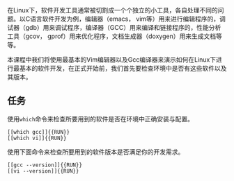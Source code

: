 在Linux下，软件开发工具通常被切割成一个个独立的小工具，各自处理不同的问题。以C语言软件开发为例，编辑器（emacs， vim等）用来进行编辑程序的，调试器（gdb）用来调试程序，编译器（GCC）用来编译和链接程序的，性能分析工具（gcov， gprof）用来优化程序，文档生成器（doxygen）用来生成文档等等。

本课程中我们将使用最基本的Vim编辑器以及Gcc编译器来演示如何在Linux下进行最基本的软件开发，在正式开始前，我们首先要检查环境中是否有这些软件以及其版本。

## 任务

使用`which`命令来检查所要用到的软件是否在环境中正确安装与配置。

```
[[which gcc]]{{RUN}}
[[which vi]]{{RUN}}
```

使用下面命令来检查所要用到的软件版本是否满足你的开发需求。

```
[[gcc --version]]{{RUN}}
[[vi --version]]{{RUN}}
```